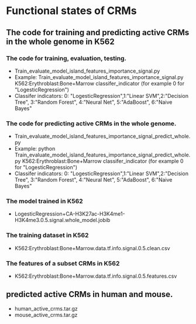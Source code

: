 # Functional states of CRMs
## The code for training and predicting active CRMs in the whole genome in K562
### The code for training, evaluation, testing.
- Train_evaluate_model_island_features_importance_signal.py
- Example: Train_evaluate_model_island_features_importance_signal.py K562:Erythroblast:Bone+Marrow classifer_indicator (for example 0 for "LogesticRegression")
- Classifer indicators: 0: "LogesticRegression",1:"Linear SVM",2:"Decision Tree", 3:"Random Forest", 4:"Neural Net", 5:"AdaBoost", 6:"Naive Bayes"

### The code for predicting active CRMs in the whole genome.
- Train_evaluate_model_island_features_importance_signal_predict_whole.py
- Example: python Train_evaluate_model_island_features_importance_signal_predict_whole.py K562:Erythroblast:Bone+Marrow classifer_indicator (for example 0 for "LogesticRegression")
- Classifer indicators: 0: "LogesticRegression",1:"Linear SVM",2:"Decision Tree", 3:"Random Forest", 4:"Neural Net", 5:"AdaBoost", 6:"Naive Bayes"



### The model trained in K562
- LogesticRegression+CA-H3K27ac-H3K4me1-H3K4me3.0.5.signal.whole_model.jobib
### The training dataset in K562
- K562:Erythroblast:Bone+Marrow.data.tf.info.signal.0.5.clean.csv
### The features of a subset CRMs in K562
- K562:Erythroblast:Bone+Marrow.data.tf.info.signal.0.5.features.csv

## predicted active CRMs in human and mouse.
- human_active_crms.tar.gz
- mouse_active_crms.tar.gz
